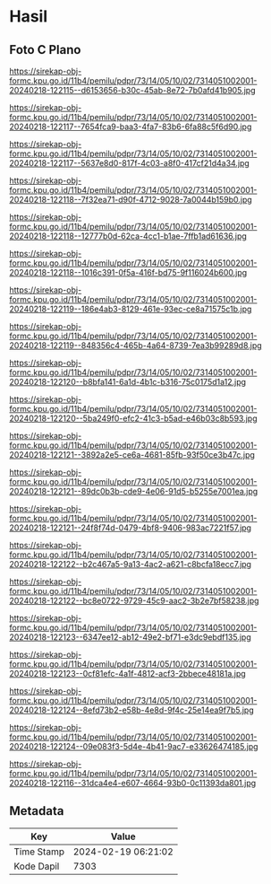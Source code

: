 # Hasil

## Foto C Plano

https://sirekap-obj-formc.kpu.go.id/11b4/pemilu/pdpr/73/14/05/10/02/7314051002001-20240218-122115--d6153656-b30c-45ab-8e72-7b0afd41b905.jpg

https://sirekap-obj-formc.kpu.go.id/11b4/pemilu/pdpr/73/14/05/10/02/7314051002001-20240218-122117--7654fca9-baa3-4fa7-83b6-6fa88c5f6d90.jpg

https://sirekap-obj-formc.kpu.go.id/11b4/pemilu/pdpr/73/14/05/10/02/7314051002001-20240218-122117--5637e8d0-817f-4c03-a8f0-417cf21d4a34.jpg

https://sirekap-obj-formc.kpu.go.id/11b4/pemilu/pdpr/73/14/05/10/02/7314051002001-20240218-122118--7f32ea71-d90f-4712-9028-7a0044b159b0.jpg

https://sirekap-obj-formc.kpu.go.id/11b4/pemilu/pdpr/73/14/05/10/02/7314051002001-20240218-122118--12777b0d-62ca-4cc1-b1ae-7ffb1ad61636.jpg

https://sirekap-obj-formc.kpu.go.id/11b4/pemilu/pdpr/73/14/05/10/02/7314051002001-20240218-122118--1016c391-0f5a-416f-bd75-9f116024b600.jpg

https://sirekap-obj-formc.kpu.go.id/11b4/pemilu/pdpr/73/14/05/10/02/7314051002001-20240218-122119--186e4ab3-8129-461e-93ec-ce8a71575c1b.jpg

https://sirekap-obj-formc.kpu.go.id/11b4/pemilu/pdpr/73/14/05/10/02/7314051002001-20240218-122119--848356c4-465b-4a64-8739-7ea3b99289d8.jpg

https://sirekap-obj-formc.kpu.go.id/11b4/pemilu/pdpr/73/14/05/10/02/7314051002001-20240218-122120--b8bfa141-6a1d-4b1c-b316-75c0175d1a12.jpg

https://sirekap-obj-formc.kpu.go.id/11b4/pemilu/pdpr/73/14/05/10/02/7314051002001-20240218-122120--5ba249f0-efc2-41c3-b5ad-e46b03c8b593.jpg

https://sirekap-obj-formc.kpu.go.id/11b4/pemilu/pdpr/73/14/05/10/02/7314051002001-20240218-122121--3892a2e5-ce6a-4681-85fb-93f50ce3b47c.jpg

https://sirekap-obj-formc.kpu.go.id/11b4/pemilu/pdpr/73/14/05/10/02/7314051002001-20240218-122121--89dc0b3b-cde9-4e06-91d5-b5255e7001ea.jpg

https://sirekap-obj-formc.kpu.go.id/11b4/pemilu/pdpr/73/14/05/10/02/7314051002001-20240218-122121--24f8f74d-0479-4bf8-9406-983ac7221f57.jpg

https://sirekap-obj-formc.kpu.go.id/11b4/pemilu/pdpr/73/14/05/10/02/7314051002001-20240218-122122--b2c467a5-9a13-4ac2-a621-c8bcfa18ecc7.jpg

https://sirekap-obj-formc.kpu.go.id/11b4/pemilu/pdpr/73/14/05/10/02/7314051002001-20240218-122122--bc8e0722-9729-45c9-aac2-3b2e7bf58238.jpg

https://sirekap-obj-formc.kpu.go.id/11b4/pemilu/pdpr/73/14/05/10/02/7314051002001-20240218-122123--6347ee12-ab12-49e2-bf71-e3dc9ebdf135.jpg

https://sirekap-obj-formc.kpu.go.id/11b4/pemilu/pdpr/73/14/05/10/02/7314051002001-20240218-122123--0cf81efc-4a1f-4812-acf3-2bbece48181a.jpg

https://sirekap-obj-formc.kpu.go.id/11b4/pemilu/pdpr/73/14/05/10/02/7314051002001-20240218-122124--8efd73b2-e58b-4e8d-9f4c-25e14ea9f7b5.jpg

https://sirekap-obj-formc.kpu.go.id/11b4/pemilu/pdpr/73/14/05/10/02/7314051002001-20240218-122124--09e083f3-5d4e-4b41-9ac7-e33626474185.jpg

https://sirekap-obj-formc.kpu.go.id/11b4/pemilu/pdpr/73/14/05/10/02/7314051002001-20240218-122116--31dca4e4-e607-4664-93b0-0c11393da801.jpg


## Metadata

| Key        | Value               |
| ---------- | ------------------- |
| Time Stamp | 2024-02-19 06:21:02 |
| Kode Dapil | 7303                |



